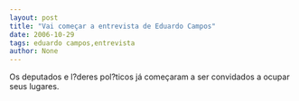 ```yaml
---
layout: post
title: "Vai começar a entrevista de Eduardo Campos"
date: 2006-10-29
tags: eduardo campos,entrevista
author: None
---
```

Os deputados e l?deres pol?ticos já começaram a ser convidados a ocupar seus lugares. 